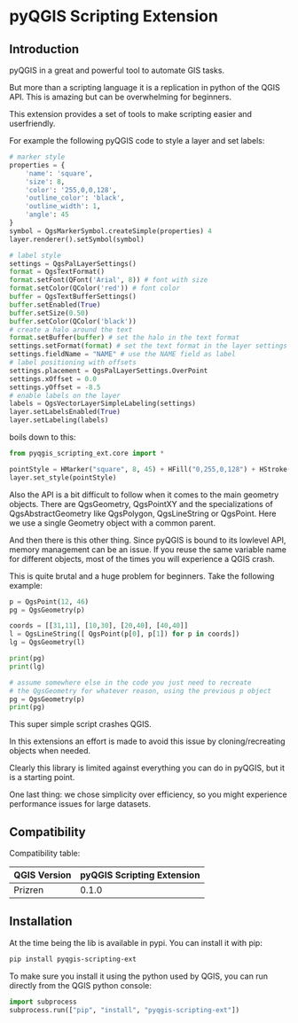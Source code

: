 # pyQGIS Scripting Extension

## Introduction

pyQGIS in a great and powerful tool to automate GIS tasks. 

But more than a scripting language it is a replication in python of the QGIS API. 
This is amazing but can be overwhelming for beginners.

This extension provides a set of tools to make scripting easier and userfriendly.

For example the following pyQGIS code to style a layer and set labels:

```python
# marker style
properties = {
    'name': 'square',
    'size': 8,
    'color': '255,0,0,128',
    'outline_color': 'black',
    'outline_width': 1,
    'angle': 45
}
symbol = QgsMarkerSymbol.createSimple(properties) 4
layer.renderer().setSymbol(symbol)

# label style
settings = QgsPalLayerSettings()
format = QgsTextFormat()
format.setFont(QFont('Arial', 8)) # font with size
format.setColor(QColor('red')) # font color
buffer = QgsTextBufferSettings()
buffer.setEnabled(True)
buffer.setSize(0.50)
buffer.setColor(QColor('black'))
# create a halo around the text
format.setBuffer(buffer) # set the halo in the text format
settings.setFormat(format) # set the text format in the layer settings
settings.fieldName = "NAME" # use the NAME field as label
# label positioning with offsets
settings.placement = QgsPalLayerSettings.OverPoint
settings.xOffset = 0.0
settings.yOffset = -8.5
# enable labels on the layer
labels = QgsVectorLayerSimpleLabeling(settings)
layer.setLabelsEnabled(True)
layer.setLabeling(labels)
```

boils down to this:

```python
from pyqgis_scripting_ext.core import *

pointStyle = HMarker("square", 8, 45) + HFill("0,255,0,128") + HStroke("black", 1) + HLabel("NAME", yoffset = -5) + HHalo("white", 1)
layer.set_style(pointStyle)
```

Also the API is a bit difficult to follow when it comes to the main geometry objects. There are QgsGeometry, QgsPointXY and the 
specializations of QgsAbstractGeometry like QgsPolygon, QgsLineString or QgsPoint. Here we use a single Geometry object with a 
common parent. 


And then there is this other thing. Since pyQGIS is bound to its lowlevel API, memory management can be an issue. 
If you reuse the same variable name for different objects, most of the times you will experience a QGIS crash.

This is quite brutal and a huge problem for beginners. Take the following example:

```python
p = QgsPoint(12, 46)
pg = QgsGeometry(p)

coords = [[31,11], [10,30], [20,40], [40,40]]
l = QgsLineString([ QgsPoint(p[0], p[1]) for p in coords])
lg = QgsGeometry(l)

print(pg)
print(lg)

# assume somewhere else in the code you just need to recreate 
# the QgsGeometry for whatever reason, using the previous p object
pg = QgsGeometry(p)
print(pg)
```

This super simple script crashes QGIS.

In this extensions an effort is made to avoid this issue by cloning/recreating objects when needed.


Clearly this library is limited against everything you can do in pyQGIS, but it is a starting point. 

One last thing: we chose simplicity over efficiency, so you might experience performance issues for large datasets.

## Compatibility

Compatibility table:

| QGIS Version | pyQGIS Scripting Extension |
|---------------|---------------------------|
| Prizren          | 0.1.0                     |

## Installation

At the time being the lib is available in pypi. You can install it with pip:

```bash
pip install pyqgis-scripting-ext
```

To make sure you install it using the python used by QGIS, you can run directly from the QGIS python console:

```python
import subprocess
subprocess.run(["pip", "install", "pyqgis-scripting-ext"])
```

